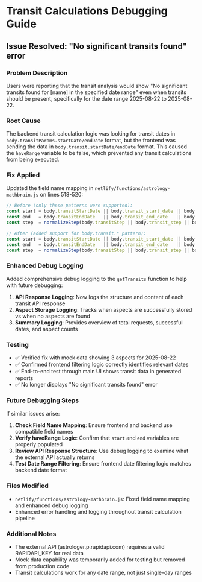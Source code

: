 # Transit Calculations Debugging Guide

## Issue Resolved: "No significant transits found" error

### Problem Description
Users were reporting that the transit analysis would show "No significant transits found for [name] in the specified date range" even when transits should be present, specifically for the date range 2025-08-22 to 2025-08-22.

### Root Cause
The backend transit calculation logic was looking for transit dates in `body.transitParams.startDate/endDate` format, but the frontend was sending the data in `body.transit.startDate/endDate` format. This caused the `haveRange` variable to be false, which prevented any transit calculations from being executed.

### Fix Applied
Updated the field name mapping in `netlify/functions/astrology-mathbrain.js` on lines 518-520:

```javascript
// Before (only these patterns were supported):
const start = body.transitStartDate || body.transit_start_date || body.transitParams?.startDate;
const end   = body.transitEndDate   || body.transit_end_date   || body.transitParams?.endDate;
const step  = normalizeStep(body.transitStep || body.transit_step || body.transitParams?.step);

// After (added support for body.transit.* pattern):
const start = body.transitStartDate || body.transit_start_date || body.transitParams?.startDate || body.transit?.startDate;
const end   = body.transitEndDate   || body.transit_end_date   || body.transitParams?.endDate || body.transit?.endDate;
const step  = normalizeStep(body.transitStep || body.transit_step || body.transitParams?.step || body.transit?.step);
```

### Enhanced Debug Logging
Added comprehensive debug logging to the `getTransits` function to help with future debugging:

1. **API Response Logging**: Now logs the structure and content of each transit API response
2. **Aspect Storage Logging**: Tracks when aspects are successfully stored vs when no aspects are found
3. **Summary Logging**: Provides overview of total requests, successful dates, and aspect counts

### Testing
- ✅ Verified fix with mock data showing 3 aspects for 2025-08-22
- ✅ Confirmed frontend filtering logic correctly identifies relevant dates  
- ✅ End-to-end test through main UI shows transit data in generated reports
- ✅ No longer displays "No significant transits found" error

### Future Debugging Steps
If similar issues arise:

1. **Check Field Name Mapping**: Ensure frontend and backend use compatible field names
2. **Verify haveRange Logic**: Confirm that `start` and `end` variables are properly populated
3. **Review API Response Structure**: Use debug logging to examine what the external API actually returns
4. **Test Date Range Filtering**: Ensure frontend date filtering logic matches backend date format

### Files Modified
- `netlify/functions/astrology-mathbrain.js`: Fixed field name mapping and enhanced debug logging
- Enhanced error handling and logging throughout transit calculation pipeline

### Additional Notes
- The external API (astrologer.p.rapidapi.com) requires a valid RAPIDAPI_KEY for real data
- Mock data capability was temporarily added for testing but removed from production code
- Transit calculations work for any date range, not just single-day ranges